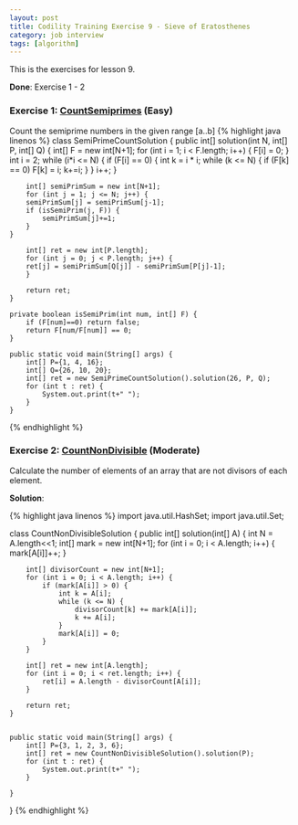 ```yaml
---
layout: post
title: Codility Training Exercise 9 - Sieve of Eratosthenes
category: job interview
tags: [algorithm]
---
```

This is the exercises for lesson 9. 

**Done**: Exercise 1 - 2

### Exercise 1: [CountSemiprimes](https://codility.com/demo/take-sample-test/count_semiprimes/) (Easy)
Count the semiprime numbers in the given range [a..b]
{%  highlight java linenos  %}
class SemiPrimeCountSolution {
    public int[] solution(int N, int[] P, int[] Q) {
        int[] F = new int[N+1];
        for (int i = 1; i < F.length; i++) {
            F[i] = 0;
        }
        int i = 2;
        while (i*i <= N) {
            if (F[i] == 0) {
                int k = i * i;
                while (k <= N) {
                    if (F[k] == 0)
                        F[k] = i;
                    k+=i;
                }
            }
            i++;
        }
        
        int[] semiPrimSum = new int[N+1];
        for (int j = 1; j <= N; j++) {
		semiPrimSum[j] = semiPrimSum[j-1];
		if (isSemiPrim(j, F)) {
			semiPrimSum[j]+=1;
		}
	}

        int[] ret = new int[P.length];
        for (int j = 0; j < P.length; j++) {
		ret[j] = semiPrimSum[Q[j]] - semiPrimSum[P[j]-1];
        }

        return ret;
    }

    private boolean isSemiPrim(int num, int[] F) {
        if (F[num]==0) return false;
        return F[num/F[num]] == 0;
    }

    public static void main(String[] args) {
		int[] P={1, 4, 16};
		int[] Q={26, 10, 20};
		int[] ret = new SemiPrimeCountSolution().solution(26, P, Q);
		for (int t : ret) {
			System.out.print(t+" ");
		}
    }
{% endhighlight %}

### Exercise 2: [CountNonDivisible](https://codility.com/demo/take-sample-test/count_non_divisible/) (Moderate)
Calculate the number of elements of an array that are not divisors of each element.

**Solution**:

{%  highlight java linenos  %}
import java.util.HashSet;
import java.util.Set;

class CountNonDivisibleSolution {
    public int[] solution(int[] A) {
        int N = A.length<<1;
        int[] mark = new int[N+1];
        for (int i = 0; i < A.length; i++) {
            mark[A[i]]++;
        }

        int[] divisorCount = new int[N+1];
        for (int i = 0; i < A.length; i++) {
            if (mark[A[i]] > 0) {
                int k = A[i];
                while (k <= N) {
                    divisorCount[k] += mark[A[i]];
                    k += A[i];
                }
                mark[A[i]] = 0;
            }
        }

        int[] ret = new int[A.length];
        for (int i = 0; i < ret.length; i++) {
            ret[i] = A.length - divisorCount[A[i]];
        }

        return ret;
    }


    public static void main(String[] args) {
		int[] P={3, 1, 2, 3, 6};
		int[] ret = new CountNonDivisibleSolution().solution(P);
		for (int t : ret) {
			System.out.print(t+" ");
		}
		
    }
}
{% endhighlight %}


